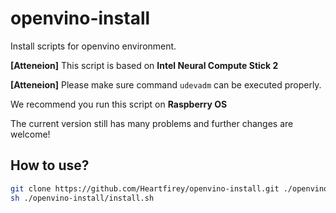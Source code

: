 # openvino-install
Install scripts for openvino environment.

**[Atteneion]** This script is based on **Intel Neural Compute Stick 2**

**[Atteneion]** Please make sure command `udevadm` can be executed properly.

We recommend you run this script on **Raspberry OS**

The current version still has many problems and further changes are welcome!

## How to use?

```bash
git clone https://github.com/Heartfirey/openvino-install.git ./openvino-install
sh ./openvino-install/install.sh
```
